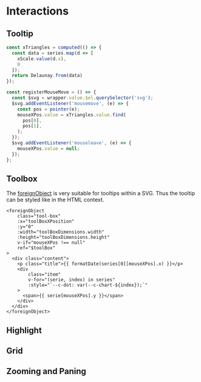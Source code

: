# Interactions
## Tooltip

<ToolTips/>

```js
const xTriangles = computed(() => {
  const data = series.map(d => [
    xScale.value(d.x),
    0
  ]);
  return Delaunay.from(data)
});

const registerMouseMove = () => {
  const $svg = wrapper.value.$el.querySelector('svg');
  $svg.addEventListener('mousemove', (e) => {
    const pos = pointer(e);
    mouseXPos.value = xTriangles.value.find(
      pos[0],
      pos[1],
    );
  });
  $svg.addEventListener('mouseleave', (e) => {
    mouseXPos.value = null;
  });
};
```

## Toolbox
The [foreignObject](https://developer.mozilla.org/en-US/docs/Web/SVG/Element/foreignObject) 
is very suitable for tooltips within a SVG. Thus the tooltip can be styled like in the HTML context.

<ToolBox/>

```vue
<foreignObject
    class="tool-box"
    :x="toolBoxXPosition"
    :y="0"
    :width="toolBoxDimensions.width"
    :height="toolBoxDimensions.height"
    v-if="mouseXPos !== null"
    ref="$toolBox"
>
  <div class="content">
    <p class="title">{{ formatDate(series[0][mouseXPos].x) }}</p>
    <div
        class="item"
        v-for="(serie, index) in series"
        :style="`--c-dot: var(--c-chart-${index});`"
    >
      <span>{{ serie[mouseXPos].y }}</span>
    </div>
  </div>
</foreignObject>
```

## Highlight

## Grid

## Zooming and Paning
